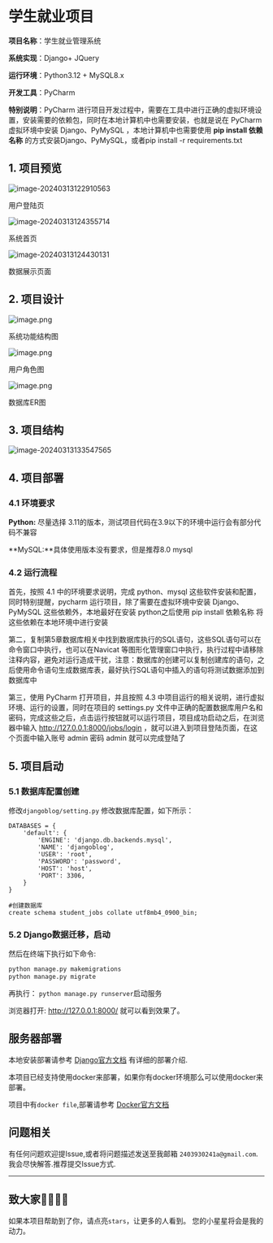 # 学生就业项目

**项目名称**：学生就业管理系统

**系统实现**：Django+ JQuery 

**运行环境**：Python3.12 + MySQL8.x

**开发工具**：PyCharm

**特别说明**：PyCharm 进行项目开发过程中，需要在工具中进行正确的虚拟环境设置，安装需要的依赖包，同时在本地计算机中也需要安装，也就是说在 PyCharm 虚拟环境中安装 Django、PyMySQL ，本地计算机中也需要使用 **pip install 依赖名称** 的方式安装Django、PyMySQL，或者pip install -r requirements.txt



## 1. 项目预览

![image-20240313122910563](C:\Users\admin\AppData\Roaming\Typora\typora-user-images\image-20240313122910563.png)

用户登陆页

![image-20240313124355714](C:\Users\admin\AppData\Roaming\Typora\typora-user-images\image-20240313124355714.png)

系统首页

![image-20240313124430131](C:\Users\admin\AppData\Roaming\Typora\typora-user-images\image-20240313124430131.png)

数据展示页面

## 2. 项目设计

![image.png](https://cdn.nlark.com/yuque/0/2022/png/22426565/1647869756049-8e5a69b9-15c1-425d-89a5-7c81bdb3b65b.png?x-oss-process=image%2Fformat%2Cwebp)

系统功能结构图

![image.png](https://cdn.nlark.com/yuque/0/2022/png/22426565/1647869793293-3f0c6d7b-89c4-493a-b827-0b1a1740393d.png?x-oss-process=image%2Fformat%2Cwebp%2Fresize%2Cw_1125%2Climit_0)



用户角色图

![image.png](https://cdn.nlark.com/yuque/0/2022/png/22426565/1647869777476-4d218947-7f99-4740-b449-240695c7583b.png?x-oss-process=image%2Fformat%2Cwebp%2Fresize%2Cw_1125%2Climit_0)



数据库ER图

## 3. 项目结构

![image-20240313133547565](C:\Users\admin\AppData\Roaming\Typora\typora-user-images\image-20240313133547565.png)



## 4. 项目部署

### 4.1 环境要求



**Python:** 尽量选择 3.11的版本，测试项目代码在3.9以下的环境中运行会有部分代码不兼容

**MySQL:**具体使用版本没有要求，但是推荐8.0 mysql

### 4.2 运行流程

首先，按照 4.1 中的环境要求说明，完成 python、mysql 这些软件安装和配置，同时特别提醒，pycharm 运行项目，除了需要在虚拟环境中安装 Django、PyMySQL 这些依赖外，本地最好在安装 python之后使用  pip install 依赖名称 将这些依赖在本地环境中进行安装



第二，复制第5章数据库相关中找到数据库执行的SQL语句，这些SQL语句可以在命令窗口中执行，也可以在Navicat 等图形化管理窗口中执行，执行过程中请移除注释内容，避免对运行造成干扰，注意：数据库的创建可以复制创建库的语句，之后使用命令语句生成数据库表，最好执行SQL语句中插入的语句将测试数据添加到数据库中



第三，使用 PyCharm 打开项目，并且按照 4.3 中项目运行的相关说明，进行虚拟环境、运行的设置，同时在项目的 settings.py 文件中正确的配置数据库用户名和密码，完成这些之后，点击运行按钮就可以运行项目，项目成功启动之后，在浏览器中输入  http://127.0.0.1:8000/jobs/login ，就可以进入到项目登陆页面，在这个页面中输入账号 admin 密码 admin 就可以完成登陆了



## 5. 项目启动

### 5.1 数据库配置创建

 修改`djangoblog/setting.py` 修改数据库配置，如下所示：

```mysql
DATABASES = {
    'default': {
        'ENGINE': 'django.db.backends.mysql',
        'NAME': 'djangoblog',
        'USER': 'root',
        'PASSWORD': 'password',
        'HOST': 'host',
        'PORT': 3306,
    }
}

#创建数据库
create schema student_jobs collate utf8mb4_0900_bin;
```



### 5.2 Django数据迁移，启动

然后在终端下执行如下命令:

```python
python manage.py makemigrations
python manage.py migrate


```

再执行： `python manage.py runserver`启动服务

浏览器打开: http://127.0.0.1:8000/  就可以看到效果了。  



## 服务器部署

本地安装部署请参考 [Django官方文档](https://docs.djangoproject.com/zh-hans/5.0/)
有详细的部署介绍.    

本项目已经支持使用docker来部署，如果你有docker环境那么可以使用docker来部署。

项目中有`docker file`,部署请参考 [Docker官方文档](https://www.docker.com/)



## 问题相关

有任何问题欢迎提Issue,或者将问题描述发送至我邮箱 `2403930241a@gmail.com`.我会尽快解答.推荐提交Issue方式.  

---

 ## 致大家🙋‍♀️🙋‍♂️

 如果本项目帮助到了你，请点亮`stars`，让更多的人看到。
您的小星星将会是我的动力。 
